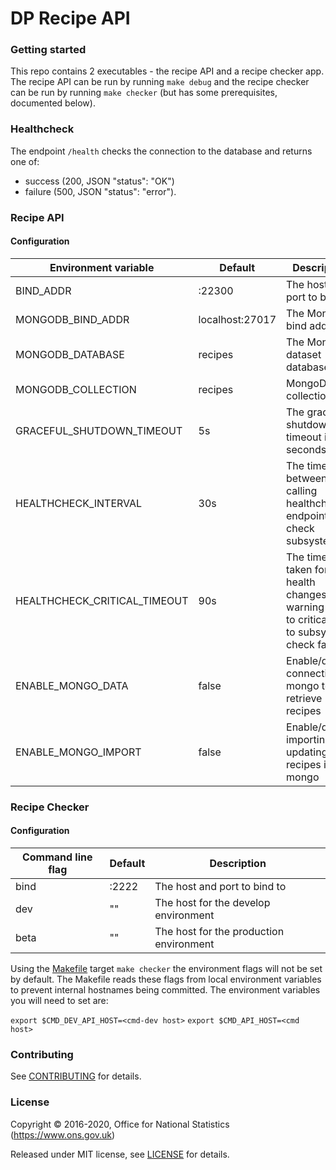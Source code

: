 DP Recipe API
=============

### Getting started

This repo contains 2 executables - the recipe API and a recipe checker app.
The recipe API can be run by running `make debug` and the recipe checker can be
run by running `make checker` (but has some prerequisites, documented below).

### Healthcheck

The endpoint `/health` checks the connection to the database and returns
one of:

* success (200, JSON "status": "OK")
* failure (500, JSON "status": "error").

### Recipe API

#### Configuration

| Environment variable         | Default                                | Description
| ---------------------------- | ---------------------------------------| -----------
| BIND_ADDR                    | :22300                                 | The host and port to bind to
| MONGODB_BIND_ADDR            | localhost:27017                        | The MongoDB bind address
| MONGODB_DATABASE             | recipes                                | The MongoDB dataset database
| MONGODB_COLLECTION           | recipes                                | MongoDB collection
| GRACEFUL_SHUTDOWN_TIMEOUT    | 5s                                     | The graceful shutdown timeout in seconds
| HEALTHCHECK_INTERVAL         | 30s                                    | The time between calling healthcheck endpoints for check subsystems
| HEALTHCHECK_CRITICAL_TIMEOUT | 90s                                    | The time taken for the health changes from warning state to critical due to subsystem check failures
| ENABLE_MONGO_DATA            | false                                  | Enable/disable connection to mongo to retrieve recipes
| ENABLE_MONGO_IMPORT          | false                                  | Enable/disable importing or updating recipes into mongo

### Recipe Checker

#### Configuration

| Command line flag    | Default                                   | Description
| -------------------- | ----------------------------------------- | -----------
| bind                 | :2222                                     | The host and port to bind to
| dev                  | ""                                        | The host for the develop environment
| beta                 | ""                                        | The host for the production environment

Using the [Makefile](Makefile) target `make checker` the environment flags will not be set by default.
The Makefile reads these flags from local environment variables to prevent internal hostnames
being committed. The environment variables you will need to set are:

`export $CMD_DEV_API_HOST=<cmd-dev host>`
`export $CMD_API_HOST=<cmd host>`

### Contributing

See [CONTRIBUTING](CONTRIBUTING.md) for details.

### License

Copyright © 2016-2020, Office for National Statistics (https://www.ons.gov.uk)

Released under MIT license, see [LICENSE](LICENSE.md) for details.

